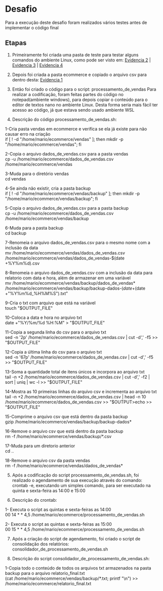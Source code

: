 # Desafio
Para a execução deste desafio foram realizados vários testes antes de implementar o código final

## Etapas

1. Primeiramente foi criada uma pasta de teste para testar alguns comandos do ambiente Linux, como pode ser visto em: [Evidencia 2](../evidencias/Teste_comandos.png)
| [Evidencia 3](../evidencias/Teste_comandos2.png)
| [Evidencia 4](../evidencias/Teste_comandos_txt.png)

2. Depois foi criada a pasta ecommerce e copiado o arquivo csv para dentro desta: [Evidencia 1](../evidencias/Copiando_csv.png)

3. Então foi criado o código para o script: processamento_de_vendas
Para realizar a codificação, foram feitas partes do código no notepad(ambiente windows), para depois copiar o conteúdo para o editor de textos nano no ambiente Linux. Desta forma seria mais fácil ter acesso ao código, já que estava sendo usado ambiente WSL

4. Descrição do código processamento_de_vendas.sh:

1-Cria pasta vendas em ecommerce e verifica se ela já existe para não causar erro na criação<br>
if [ ! -d "/home/mario/ecommerce/vendas" ]; then   mkdir -p "/home/mario/ecommerce/vendas"; fi

2-Copia o arquivo dados_de_vendas.csv para a pasta vendas<br>
cp -u /home/mario/ecommerce/dados_de_vendas.csv /home/mario/ecommerce/vendas

3-Muda para o diretório vendas<br>
cd vendas

4-Se ainda não existir, cria a pasta backup<br>
if [ ! -d "/home/mario/ecommerce/vendas/backup" ]; then   mkdir -p "/home/mario/ecommerce/vendas/backup"; fi

5-Copia o arquivo dados_de_vendas.csv para a pasta backup<br>
cp -u /home/mario/ecommerce/dados_de_vendas.csv /home/mario/ecommerce/vendas/backup

6-Muda para a pasta backup<br>
cd backup

7-Renomeia o arquivo dados_de_vendas.csv para o mesmo nome com a inclusão da data<br>
mv /home/mario/ecommerce/vendas/dados_de_vendas.csv /home/mario/ecommerce/vendas/dados_de_vendas-$(date +%Y%m%d).csv

8-Renomeia o arquivo dados_de_vendas.csv com a inclusão da data para relatorio com data e hora, além de armazenar em uma variável<br>
mv /home/mario/ecommerce/vendas/backup/dados_de_vendas* /home/mario/ecommerce/vendas/backup/backup-dados-$(date +%Y%m%d>OUTPUT_FILE="/home/mario/ecommerce/vendas/backup/relatorio_$(date +"%Y%m%d_%H%M%S").txt"

9-Cria o txt com arquivo que está na variável<br>
touch "$OUTPUT_FILE"

10-Coloca a data e hora no arquivo txt<br>
date +"%Y/%m/%d %H:%M" > "$OUTPUT_FILE"

11-Copia a segunda linha do csv para o arquivo txt<br>
sed -n '2p' /home/mario/ecommerce/dados_de_vendas.csv | cut -d',' -f5 >> "$OUTPUT_FILE"

12-Copia a última linha do csv para o arquivo txt<br>
sed -n '67p' /home/mario/ecommerce/dados_de_vendas.csv | cut -d',' -f5 >> "$OUTPUT_FILE"

13-Soma a quantidade total de itens únicos e incorpora ao arquivo txt<br>
tail -n +2 /home/mario/ecommerce/dados_de_vendas.csv | cut -d',' -f2 | sort | uniq | wc -l >> "$OUTPUT_FILE"

14-Mostra as 10 primeiras linhas do arquivo csv e incrementa ao arquivo txt<br>
tail -n +2 /home/mario/ecommerce/dados_de_vendas.csv | head -n 10 /home/mario/ecommerce/dados_de_vendas.csv >> "$OUTPUT>echo >> "$OUTPUT_FILE"

15-Comprime o arquivo csv que está dentro da pasta backup<br>
gzip /home/mario/ecommerce/vendas/backup/backup-dados*

16-Remove o arquivo csv que está dentro da pasta backup<br>
rm -f /home/mario/ecommerce/vendas/backup/*.csv

17-Muda para um diretorio anterior<br>
cd ..

18-Remove o arquivo csv da pasta vendas<br>
rm -f /home/mario/ecommerce/vendas/dados_de_vendas*

5. Após a codificação do script processamento_de_vendas.sh, foi realizado o agendamento de sua execução através do comando: crontab -e, executando um simples comando, para ser executado na quinta e sexta-feira as 14:00 e 15:00

6. Descrição do crontab:

1- Executa o script as quintas e sexta-feiras as 14:00<br>
00 14 * * 4,5 /home/mario/ecommerce/processamento_de_vendas.sh

2- Executa o script as quintas e sexta-feiras as 15:00<br>
00 15 * * 4,5 /home/mario/ecommerce/processamento_de_vendas.sh

7. Após a criação do script de agendamento, foi criado o script de consolidação dos relatórios: consolidador_de_processamento_de_vendas.sh

8. Descrição do script consolidador_de_processamento_de_vendas.sh:

1-Copia todo o conteúdo de todos os arquivos txt armazenados na pasta backup para o arquivo relatorio_final.txt<br>
(cat /home/mario/ecommerce/vendas/backup/*.txt; printf "\n") >> /home/mario/ecommerce/relatorio_final.txt